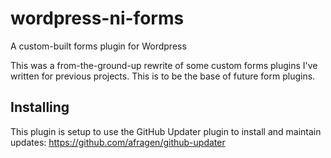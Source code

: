 # wordpress-ni-forms
A custom-built forms plugin for Wordpress

This was a from-the-ground-up rewrite of some custom forms plugins I've written for previous projects.
This is to be the base of future form plugins.

## Installing

This plugin is setup to use the GitHub Updater plugin to install and maintain updates:
https://github.com/afragen/github-updater
